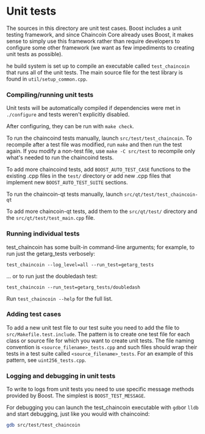 # Unit tests

The sources in this directory are unit test cases. Boost includes a
unit testing framework, and since Chaincoin Core already uses Boost, it makes
sense to simply use this framework rather than require developers to
configure some other framework (we want as few impediments to creating
unit tests as possible).

he build system is set up to compile an executable called `test_chaincoin`
that runs all of the unit tests. The main source file for the test library is found in
`util/setup_common.cpp`.

### Compiling/running unit tests

Unit tests will be automatically compiled if dependencies were met in `./configure`
and tests weren't explicitly disabled.

After configuring, they can be run with `make check`.

To run the chaincoind tests manually, launch `src/test/test_chaincoin`. To recompile
after a test file was modified, run `make` and then run the test again. If you
modify a non-test file, use `make -C src/test` to recompile only what's needed
to run the chaincoind tests.

To add more chaincoind tests, add `BOOST_AUTO_TEST_CASE` functions to the existing
.cpp files in the `test/` directory or add new .cpp files that
implement new `BOOST_AUTO_TEST_SUITE` sections.

To run the chaincoin-qt tests manually, launch `src/qt/test/test_chaincoin-qt`

To add more chaincoin-qt tests, add them to the `src/qt/test/` directory and
the `src/qt/test/test_main.cpp` file.

### Running individual tests

test_chaincoin has some built-in command-line arguments; for
example, to run just the getarg_tests verbosely:

    test_chaincoin --log_level=all --run_test=getarg_tests

... or to run just the doubledash test:

    test_chaincoin --run_test=getarg_tests/doubledash

Run `test_chaincoin --help` for the full list.

### Adding test cases

To add a new unit test file to our test suite you need
to add the file to `src/Makefile.test.include`. The pattern is to create
one test file for each class or source file for which you want to create
unit tests. The file naming convention is `<source_filename>_tests.cpp`
and such files should wrap their tests in a test suite
called `<source_filename>_tests`. For an example of this pattern,
see `uint256_tests.cpp`.

### Logging and debugging in unit tests

To write to logs from unit tests you need to use specific message methods
provided by Boost. The simplest is `BOOST_TEST_MESSAGE`.

For debugging you can launch the test_chaincoin executable with `gdb`or `lldb` and
start debugging, just like you would with chaincoind:

```bash
gdb src/test/test_chaincoin
```
